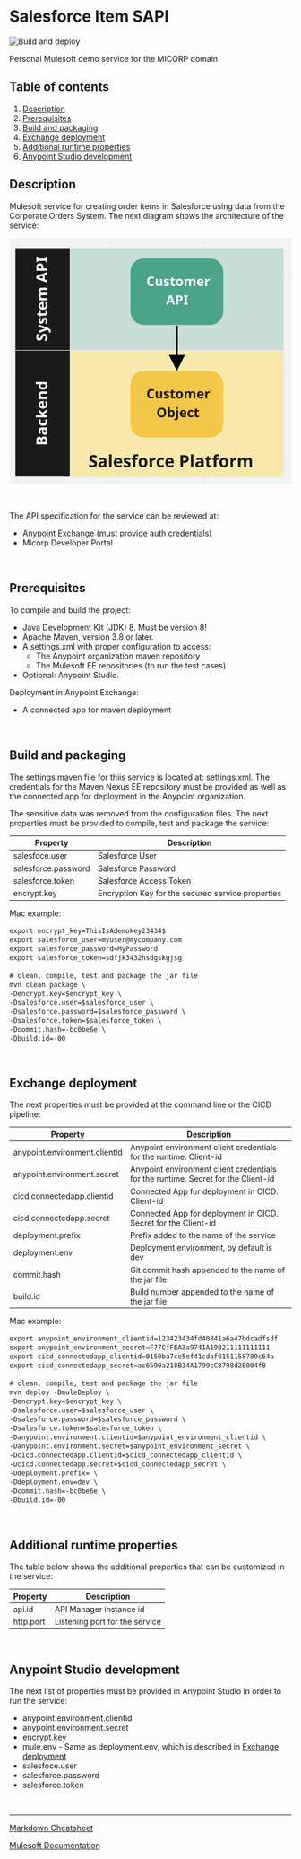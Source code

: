 # Salesforce Item SAPI
![Build and deploy](https://github.com/jpontdia/mule-micorp-item-sapi/actions/workflows/dev.yml/badge.svg)

Personal Mulesoft demo service for the MICORP domain

## Table of contents
1. [Description](#description) 
2. [Prerequisites](#prerequisites)
3. [Build and packaging](#build-and-packaging)
4. [Exchange deployment](#exchange-deployment)
5. [Additional runtime properties](#additional-runtime-properties)
6. [Anypoint Studio development](#anypoint-studio-development)

## Description
Mulesoft service for creating order items in Salesforce using data from the Corporate Orders System. The next diagram shows the architecture of the service:

![architecture](https://github.com/jpontdia/mule-micorp-item-sapi/raw/main/docs/architecture.png)

<br>

The API specification for the service can be reviewed at:

 - [Anypoint Exchange](https://anypoint.mulesoft.com/exchange/078efef1-d139-48ed-92f5-f8d4a0592374/micorp-item-sapi/) (must provide auth credentials)
 - Micorp Developer Portal

<br>

## Prerequisites
To compile and build the project:

 - Java Development Kit (JDK) 8. Must be version 8!
 - Apache Maven, version 3.8 or later.
 - A settings.xml with proper configuration to access:
   - The Anypoint organization maven repository
   - The Mulesoft EE repositories (to run the test cases)
 - Optional: Anypoint Studio.

Deployment in Anypoint Exchange:
 - A connected app for maven deployment

<br>

## Build and packaging

The settings maven file for thiis service is located at: [settings.xml](https://github.com/jpontdia/mule-micorp-pom/blob/main/settings.xml). The credentials for the Maven Nexus EE repository must be provided as well as the connected app for deployment in the Anypoint organization.

The sensitive data was removed from the configuration files. The next properties must be provided to compile, test and package the service:

| Property    | Description |
| ----------- | ----------- |
| salesfoce.user      | Salesforce User       |
| salesforce.password | Salesforce Password |
| salesforce.token    | Salesforce Access Token |
| encrypt.key         | Encryption Key for the secured service properties |


Mac example:
```
export encrypt_key=ThisIsAdemokey23434$
export salesforce_user=myuser@mycompany.com
export salesforce_password=MyPassword
export salesforce_token=sdfjk3432hsdgskgjsg

# clean, compile, test and package the jar file
mvn clean package \
-Dencrypt.key=$encrypt_key \
-Dsalesforce.user=$salesforce_user \
-Dsalesforce.password=$salesforce_password \
-Dsalesforce.token=$salesforce_token \
-Dcommit.hash=-bc0be6e \
-Dbuild.id=-00
```

<br>

## Exchange deployment

The next properties must be provided at the command line or the CICD pipeline:

| Property    | Description |
| ----------- | ----------- |
| anypoint.environment.clientid | Anypoint environment client credentials for the runtime. Client-id |
| anypoint.environment.secret   | Anypoint environment client credentials for the runtime. Secret for the Client-id |
| cicd.connectedapp.clientid | Connected App for deployment in CICD. Client-id |
| cicd.connectedapp.secret   | Connected App for deployment in CICD. Secret for the Client-id |
| deployment.prefix | Prefix added to the name of the service |
| deployment.env | Deployment environment, by default is dev |
| commit.hash    | Git commit hash appended to the name of the jar file |
| build.id       | Build number appended to the name of the jar fiie |

Mac example:
```
export anypoint_environment_clientid=123423434fd40841a6a47bdcadfsdf
export anypoint_environment_secret=F77CfFEA3a9741A19B211111111111
export cicd_connectedapp_clientid=0150ba7ce5ef41cdaf0151158789c64a
export cicd_connectedapp_secret=ac6590a218B34A1799cC8798d2E004f8

# clean, compile, test and package the jar file
mvn deploy -DmuleDeploy \
-Dencrypt.key=$encrypt_key \
-Dsalesforce.user=$salesforce_user \
-Dsalesforce.password=$salesforce_password \
-Dsalesforce.token=$salesforce_token \
-Danypoint.environment.clientid=$anypoint_environment_clientid \
-Danypoint.environment.secret=$anypoint_environment_secret \
-Dcicd.connectedapp.clientid=$cicd_connectedapp_clientid \
-Dcicd.connectedapp.secret=$cicd_connectedapp_secret \
-Ddeployment.prefix= \
-Ddeployment.env=dev \
-Dcommit.hash=-bc0be6e \
-Dbuild.id=-00
```

<br>

## Additional runtime properties

The table below shows the additional properties that can be customized in the service:

| Property  | Description |
| --------- | ----------- |
| api.id    | API Manager instance id |
| http.port | Listening port for the service |

<br>

## Anypoint Studio development

The next list of properties must be provided in Anypoint Studio in order to run the service:
* anypoint.environment.clientid
* anypoint.environment.secret 
* encrypt.key
* mule.env - Same as deployment.env, which is described in [Exchange deployment](#exchange-deployment)
* salesfoce.user
* salesforce.password
* salesforce.token  

<br>

---
[Markdown Cheatsheet](https://github.com/adam-p/markdown-here/wiki/Markdown-Cheatsheet)

[Mulesoft Documentation](https://docs.mulesoft.com/general/)